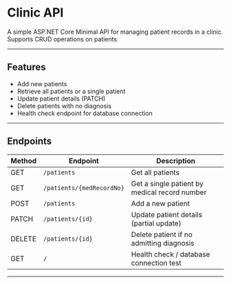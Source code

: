 # Clinic API

A simple ASP.NET Core Minimal API for managing patient records in a clinic. Supports CRUD operations on patients

---

## Features

- Add new patients
- Retrieve all patients or a single patient
- Update patient details (PATCH)
- Delete patients with no diagnosis
- Health check endpoint for database connection

---

## Endpoints

| Method | Endpoint                  | Description                                               |
|--------|---------------------------|-----------------------------------------------------------|
| GET    | `/patients`               | Get all patients                                          |
| GET    | `/patients/{medRecordNo}` | Get a single patient by medical record number             |
| POST   | `/patients`               | Add a new patient                                         |
| PATCH  | `/patients/{id}`          | Update patient details (partial update)                   |
| DELETE | `/patients/{id}`          | Delete patient if no admitting diagnosis                  |
| GET    | `/`                       | Health check / database connection test                   |

---
